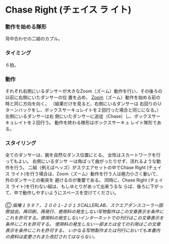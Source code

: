 
# Chase Right (チェイス ラ イト)

### 動作を始める隊形

背中合わせの二組のカプル。

### タイミング

６拍。

### 動作

それぞれ右側にいるダンサーが大きなZoom（ズーム）動作を行い、その後ろの以前に右側にいたダンサーの位 置を占め、
[Zoom](../b2/zoom.md)（ズーム）動作を始める前の時と同じ方向を向く。 （結果だけを見ると、右側にいるダンサーは 右回りのＵターンバックをし、ボックスサーキュレイトを２回行った場合と同じになる。） 左側にいるダンサーは右 側にいたダンサーに追従（Chase）し、ボックスサーキュレイトを２回行う。 動作を終わる隊形はボックスサーキュ レイト隊形である。

### スタイリング

全てのダンサーは、腕を自然なダンス位置にとる。 女性はスカートワークを行ってもよい。 右側にいるダンサ ーは角ばって曲がったりせず、流れるような動作を行う。 二組（例えばヘッズ）がスクエアセットの中でChase Right (チェイス ライト)を行う場合は、Zoom（ズーム）動作を行う人は極力小さく動いて、外のダンサーとの衝突を 避けるのが重要である。 同時に、Chase Right (チェイス ライト)を行わない組は、もしゆとりがあって出来うるな らば、後ろに下がって、中で動作しやすいようにスペースを空けてください。

###### Ⓒ 版権１９９７，２００１-２０１５CALLERLAB、スクエアダンスコーラー国際協会。再印刷、再発行、使用料の発生しない写物製作はこの文章表示を条件にこれを許可する。使用料の発生しないインターネットでの刊行はこの文章表示を条件にこれを許可する。 使用料の発生しない一部または全ての引用はこの文章表示を条件にこれを許可する。 いかなる写物製作または刊行においても本書内の資料は変更されまた改訂されてはならない。
